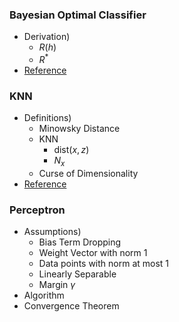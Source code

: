 ### Bayesian Optimal Classifier
- Derivation)
  - $`R(h)`$
  - $`R^*`$
- [Reference](../notes/01.md#concept-bayes-optimal-classifier-and-bayes-error)

### KNN
- Definitions)
  - Minowsky Distance
  - KNN
    - $`\text{dist}(x,z)`$
    - $`N_x`$
  - Curse of Dimensionality
- [Reference](../notes/02.md#2-k-nearest-neighbors)

### Perceptron
- Assumptions)
  - Bias Term Dropping
  - Weight Vector with norm 1
  - Data points with norm at most 1
  - Linearly Separable
  - Margin $`\gamma`$
- Algorithm
- Convergence Theorem